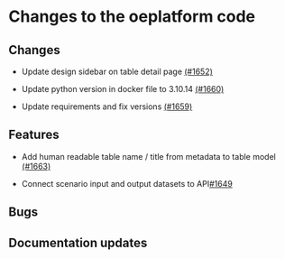 # Changes to the oeplatform code

## Changes

- Update design sidebar on table detail page [(#1652)](https://github.com/OpenEnergyPlatform/oeplatform/pull/1652)

- Update python version in docker file to 3.10.14 [(#1660)](https://github.com/OpenEnergyPlatform/oeplatform/pull/1660)


- Update requirements and fix versions [(#1659)](https://github.com/OpenEnergyPlatform/oeplatform/pull/1659)

## Features

- Add human readable table name / title from metadata to table model [(#1663)](https://github.com/OpenEnergyPlatform/oeplatform/pull/1663)

- Connect scenario input and output datasets to API[#1649](https://github.com/OpenEnergyPlatform/oeplatform/pull/1649)


## Bugs

## Documentation updates

